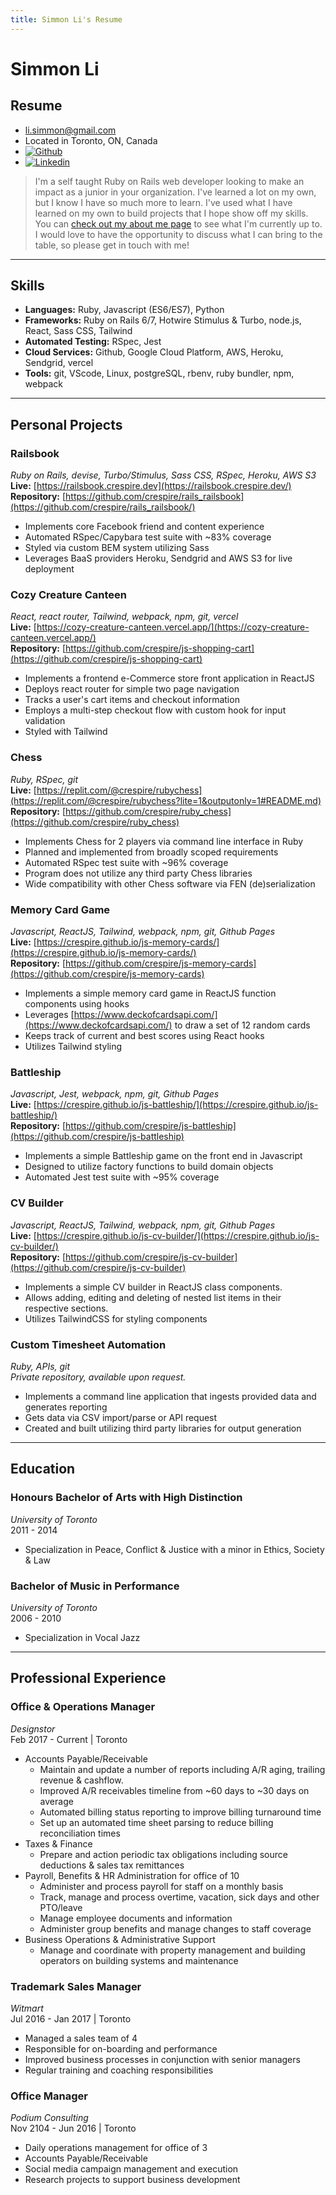 ```yaml
---
title: Simmon Li's Resume
---
```


# Simmon Li
## Resume
* [li.simmon@gmail.com](mailto:li.simmon@gmail.com)
* Located in Toronto, ON, Canada
* [![Github](https://img.shields.io/badge/-Simmon_Li-000?style=flat-square&logo=github&logoColor=azure&color=181717)](https://github.com/crespire)
* [![Linkedin](https://img.shields.io/badge/-Simmon_Li-000?style=flat-square&logo=linkedin&logoColor=azure&color=0A66C2)](https://www.linkedin.com/in/simmonli/)

> I'm a self taught Ruby on Rails web developer looking to make an impact as a junior in your organization. I've learned a lot on my own, but I know I have so much more to learn. I've used what I have learned on my own to build projects that I hope show off my skills. You can [check out my about me page](https://crespire.net) to see what I'm currently up to.
> I would love to have the opportunity to discuss what I can bring to the table, so please get in touch with me!

---

## Skills
* **Languages:** Ruby, Javascript (ES6/ES7), Python
* **Frameworks:** Ruby on Rails 6/7, Hotwire Stimulus & Turbo, node.js, React, Sass CSS, Tailwind
* **Automated Testing:** RSpec, Jest
* **Cloud Services:** Github, Google Cloud Platform, AWS, Heroku, Sendgrid, vercel
* **Tools:** git, VScode, Linux, postgreSQL, rbenv, ruby bundler, npm, webpack

---

## Personal Projects
### Railsbook
_Ruby on Rails, devise, Turbo/Stimulus, Sass CSS, RSpec, Heroku, AWS S3_  
**Live:** [https://railsbook.crespire.dev](https://railsbook.crespire.dev/)  
**Repository:** [https://github.com/crespire/rails_railsbook](https://github.com/crespire/rails_railsbook/)
* Implements core Facebook friend and content experience
* Automated RSpec/Capybara test suite with ~83% coverage
* Styled via custom BEM system utilizing Sass
* Leverages BaaS providers Heroku, Sendgrid and AWS S3 for live deployment

### Cozy Creature Canteen
_React, react router, Tailwind, webpack, npm, git, vercel_  
**Live:** [https://cozy-creature-canteen.vercel.app/](https://cozy-creature-canteen.vercel.app/)  
**Repository:** [https://github.com/crespire/js-shopping-cart](https://github.com/crespire/js-shopping-cart)  
* Implements a frontend e-Commerce store front application in ReactJS
* Deploys react router for simple two page navigation
* Tracks a user's cart items and checkout information
* Employs a multi-step checkout flow with custom hook for input validation
* Styled with Tailwind

### Chess
_Ruby, RSpec, git_  
**Live:** [https://replit.com/@crespire/rubychess](https://replit.com/@crespire/rubychess?lite=1&outputonly=1#README.md)  
**Repository:** [https://github.com/crespire/ruby_chess](https://github.com/crespire/ruby_chess)
* Implements Chess for 2 players via command line interface in Ruby
* Planned and implemented from broadly scoped requirements
* Automated RSpec test suite with ~96% coverage
* Program does not utilize any third party Chess libraries
* Wide compatibility with other Chess software via FEN (de)serialization

### Memory Card Game
_Javascript, ReactJS, Tailwind, webpack, npm, git, Github Pages_  
**Live:** [https://crespire.github.io/js-memory-cards/](https://crespire.github.io/js-memory-cards/)  
**Repository:** [https://github.com/crespire/js-memory-cards](https://github.com/crespire/js-memory-cards)  
* Implements a simple memory card game in ReactJS function components using hooks
* Leverages [https://www.deckofcardsapi.com/](https://www.deckofcardsapi.com/) to draw a set of 12 random cards
* Keeps track of current and best scores using React hooks
* Utilizes Tailwind styling

### Battleship
_Javascript, Jest, webpack, npm, git, Github Pages_  
**Live:** [https://crespire.github.io/js-battleship/](https://crespire.github.io/js-battleship/)  
**Repository:** [https://github.com/crespire/js-battleship](https://github.com/crespire/js-battleship)
* Implements a simple Battleship game on the front end in Javascript
* Designed to utilize factory functions to build domain objects
* Automated Jest test suite with ~95% coverage

### CV Builder
_Javascript, ReactJS, Tailwind, webpack, npm, git, Github Pages_  
**Live:** [https://crespire.github.io/js-cv-builder/](https://crespire.github.io/js-cv-builder/)  
**Repository:** [https://github.com/crespire/js-cv-builder](https://github.com/crespire/js-cv-builder)
* Implements a simple CV builder in ReactJS class components.
* Allows adding, editing and deleting of nested list items in their respective sections.
* Utilizes TailwindCSS for styling components

### Custom Timesheet Automation
_Ruby, APIs, git_  
_Private repository, available upon request._
* Implements a command line application that ingests provided data and generates reporting
* Gets data via CSV import/parse or API request
* Created and built utilizing third party libraries for output generation

---

## Education
### Honours Bachelor of Arts with High Distinction
_University of Toronto_  
2011 - 2014
* Specialization in Peace, Conflict & Justice with a minor in Ethics, Society & Law

### Bachelor of Music in Performance
_University of Toronto_  
2006 - 2010
* Specialization in Vocal Jazz

---

## Professional Experience
### Office & Operations Manager
_Designstor_  
Feb 2017 - Current | Toronto
* Accounts Payable/Receivable
  * Maintain and update a number of reports including A/R aging, trailing revenue & cashflow.
  * Improved A/R receivables timeline from ~60 days to ~30 days on average
  * Automated billing status reporting to improve billing turnaround time
  * Set up an automated time sheet parsing to reduce billing reconciliation times
* Taxes & Finance
  * Prepare and action periodic tax obligations including source deductions & sales tax remittances
* Payroll, Benefits & HR Administration for office of 10
  * Administer and process payroll for staff on a monthly basis
  * Track, manage and process overtime, vacation, sick days and other PTO/leave
  * Manage employee documents and information
  * Administer group benefits and manage changes to staff coverage
* Business Operations & Administrative Support
  * Manage and coordinate with property management and building operators on building systems and maintenance

### Trademark Sales Manager
_Witmart_  
Jul 2016 - Jan 2017 | Toronto
* Managed a sales team of 4
* Responsible for on-boarding and performance
* Improved business processes in conjunction with senior managers
* Regular training and coaching responsibilities

### Office Manager
_Podium Consulting_  
Nov 2104 - Jun 2016 | Toronto
* Daily operations management for office of 3
* Accounts Payable/Receivable
* Social media campaign management and execution
* Research projects to support business development